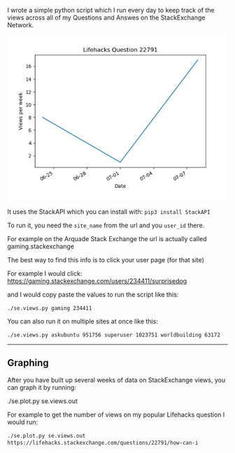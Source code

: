 I wrote a simple python script which I run every day to keep track of the views across all of my Questions and Answes on the StackExchange Network.

![Example image](example.png)


It uses the StackAPI which you can install with: `pip3 install StackAPI`


To run it, you need the `site_name` from the url and you `user_id` there.

For example on the Arquade Stack Exchange the url is actually called gaming.stackexchange

The best way to find this info is to click your user page (for that site)

For example I would click: https://gaming.stackexchange.com/users/234411/surprisedog

and I would copy paste the values to run the script like this:

````
./se.views.py gaming 234411

````

You can also run it on multiple sites at once like this:

````
./se.views.py askubuntu 951756 superuser 1023751 worldbuilding 63172

````

----

## Graphing

After you have built up several weeks of data on StackExchange views, you can graph it by running:

./se.plot.py se.views.out <url>


For example to get the number of views on my popular Lifehacks question I would run:

```
./se.plot.py se.views.out https://lifehacks.stackexchange.com/questions/22791/how-can-i
```

